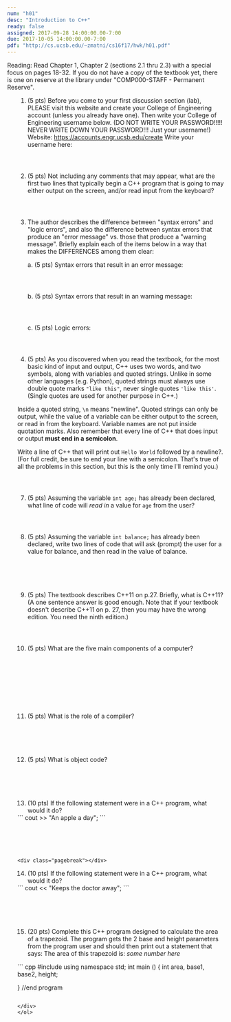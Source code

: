 ```yaml
---
num: "h01"
desc: "Introduction to C++"
ready: false
assigned: 2017-09-28 14:00:00.00-7:00
due: 2017-10-05 14:00:00.00-7:00
pdf: "http://cs.ucsb.edu/~zmatni/cs16f17/hwk/h01.pdf"
---
```

Reading: Read Chapter 1, Chapter 2 (sections 2.1 thru 2.3) with a special focus on pages 18-32. If you do not have a copy of the textbook yet, there is one on reserve at the library under "COMP000-STAFF - Permanent Reserve".

<ol markdown="1">

1.	(5 pts) Before you come to your first discussion section (lab), PLEASE visit this website and create your College of Engineering account (unless you already have one).  Then write your College of Engineering username below. (DO NOT WRITE YOUR PASSWORD!!!!!  NEVER WRITE DOWN YOUR PASSWORD!!! Just your username!)
Website: <https://accounts.engr.ucsb.edu/create>
Write your username here:
	<div style="margin-bottom:4em"></div>

2.	(5 pts) Not including any comments that may appear, what are the first two lines that typically begin a C++ program that is going to may either output on the screen, and/or read input from the keyboard?
	<div style="margin-bottom:4em"></div>

3.	The author describes the difference between "syntax errors" and "logic errors", and also the difference between syntax errors that produce an "error message" vs. those that produce a "warning message".    Briefly explain each of the items below in a way that makes the DIFFERENCES among them clear:

	a. (5 pts) Syntax errors that result in an error message:
		<div style="margin-bottom:4em"></div>
	b. (5 pts) Syntax errors that result in an warning message:
		<div style="margin-bottom:4em"></div>
	c. (5 pts) Logic errors:
		<div style="margin-bottom:4em"></div>
		<div class="pagebreak"></div>

4.	(5 pts) As you discovered when you read the textbook, for the most basic kind of input and output, C++ uses two words, and two symbols, along with variables and quoted strings. Unlike in some other languages (e.g. Python), quoted strings must always use double quote marks `"like this"`, never single quotes `'like this'`.    (Single quotes are used for another purpose in C++.)     
	<div style="margin-bottom:1em"></div>

Inside a quoted string, `\n` means "newline". Quoted strings can only be output, while the value of a variable can be either output to the screen, or read in from the keyboard.  Variable names are not put inside quotation marks. Also remember that every line of C++ that does input or output <strong>must end in a semicolon</strong>.
	<div style="margin-bottom:1em"></div>

Write a line of C++ that will print out `Hello World` followed by a newline?. 
(For full credit, be sure to end your line with a semicolon. That's true of all the problems in this section, but this is the only time I'll remind you.)
	<div style="margin-bottom:4em"></div>

7.	(5 pts) Assuming the variable `int age;` has already been declared, what line of code will <em>read in</em> a value for `age` from the user?
	<div style="margin-bottom:4em"></div>

8.	(5 pts) Assuming the variable `int balance;` has already been declared, write two lines of code that will ask (prompt) the user for a value for balance, and then read in the value of balance.
	<div style="margin-bottom:6em"></div>

9.	(5 pts) The textbook describes C++11 on p.27.  Briefly, what is C++11? (A one sentence answer is good enough.  Note that if your textbook doesn't describe C++11 on p. 27, then you may have the wrong edition.  You need the ninth edition.)
	<div style="margin-bottom:4em"></div>

10.	(5 pts) What are the five main components of a computer?
  <div style="margin-bottom:10em"></div>

11.	(5 pts) What is the role of a compiler?
  <div style="margin-bottom:6em"></div>

12.	(5 pts) What is object code?
  <div style="margin-bottom:6em"></div>

13.	(10 pts) If the following statement were in a C++ program, what would it do?  

<div markdown="1">
```
cout >> "An apple a day";
```
</div>
  <div style="margin-bottom:6em"></div>

    <div class="pagebreak"></div>
14.	(10 pts) If the following statement were in a C++ program, what would it do?

<div markdown="1">
```
cout << "Keeps the doctor away";
```
</div>
  <div style="margin-bottom:6em"></div>
  
  <div class="pagebreak"></div>

15.	(20 pts) Complete this C++ program designed to calculate the area of a trapezoid. The program gets the 2 base and height parameters from the program user and should then print out a statement that says: The area of this trapezoid is: <i>some number here</i>
  <div style="margin-bottom:1em"></div>

<div markdown="1">
``` cpp
#include <iostream>
using namespace std;
int main () 
{
	int area, base1, base2, height;






























} //end program
```

</div>
</ol>
